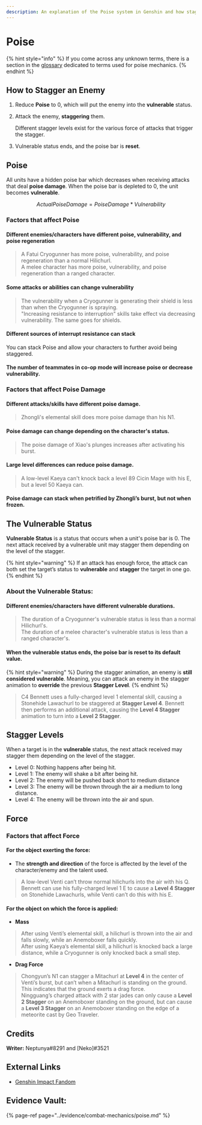 ```yaml
---
description: An explanation of the Poise system in Genshin and how stagger works.
---
```


# Poise

{% hint style="info" %}
If you come across any unknown terms, there is a section in the [glossary](../theorycrafting.md#poise) dedicated to terms used for poise mechanics.
{% endhint %}

## How to Stagger an Enemy

1. Reduce **Poise** to 0, which will put the enemy into the **vulnerable** status.
2. Attack the enemy, **staggering** them.

   Different stagger levels exist for the various force of attacks that trigger the stagger.

3. Vulnerable status ends, and the poise bar is **reset**.

## Poise

All units have a hidden poise bar which decreases when receiving attacks that deal **poise damage**. When the poise bar is depleted to 0, the unit becomes **vulnerable**.

$$
Actual Poise Damage = Poise Damage * Vulnerability
$$

### Factors that affect Poise

#### Different enemies/characters have different poise, vulnerability, and poise regeneration

> A Fatui Cryogunner has more poise, vulnerability, and poise regeneration than a normal Hilichurl.  
> A melee character has more poise, vulnerability, and poise regeneration than a ranged character.

#### Some attacks or abilities can change vulnerability

> The vulnerability when a Cryogunner is generating their shield is less than when the Cryogunner is spraying.  
> "Increasing resistance to interruption" skills take effect via decreasing vulnerability. The same goes for shields.

#### Different sources of interrupt resistance can stack

You can stack Poise and allow your characters to further avoid being staggered.

#### The number of teammates in co-op mode will increase poise or decrease vulnerability.

### Factors that affect Poise Damage

#### **Different attacks/skills have different poise damage.**

> Zhongli's elemental skill does more poise damage than his N1.

#### Poise damage can change depending on the character's status.

> The poise damage of Xiao's plunges increases after activating his burst.

#### Large level differences can reduce poise damage.

> A low-level Kaeya can't knock back a level 89 Cicin Mage with his E, but a level 50 Kaeya can.

#### Poise damage can stack when petrified by Zhongli’s burst, but not when frozen.

## The Vulnerable Status

**Vulnerable Status** is a status that occurs when a unit's poise bar is 0. The next attack received by a vulnerable unit may stagger them depending on the level of the stagger.

{% hint style="warning" %}
If an attack has enough force, the attack can both set the target’s status to **vulnerable** and **stagger** the target in one go.
{% endhint %}

### About the Vulnerable Status:

#### Different enemies/characters have different vulnerable durations.

> The duration of a Cryogunner's vulnerable status is less than a normal Hilichurl's.  
> The duration of a melee character's vulnerable status is less than a ranged character's.

#### When the vulnerable status ends, the poise bar is reset to its default value.

{% hint style="warning" %}
During the stagger animation, an enemy is **still considered vulnerable**. Meaning, you can attack an enemy in the stagger animation to **override** the previous **Stagger Level**.
{% endhint %}

> C4 Bennett uses a fully-charged level 1 elemental skill, causing a Stonehide Lawachurl to be staggered at **Stagger Level 4**. Bennett then performs an additional attack, causing the **Level 4 Stagger** animation to turn into a **Level 2 Stagger**.

## Stagger Levels

When a target is in the **vulnerable** status, the next attack received may stagger them depending on the level of the stagger.

* Level 0: Nothing happens after being hit.
* Level 1: The enemy will shake a bit after being hit.
* Level 2: The enemy will be pushed back short to medium distance
* Level 3: The enemy will be thrown through the air a medium to long distance.
* Level 4: The enemy will be thrown into the air and spun.

## Force

### Factors that affect Force

#### For the object exerting the force:

* The **strength and direction** of the force is affected by the level of the character/enemy and the talent used.

> A low-level Venti can’t throw normal hilichurls into the air with his Q.  
> Bennett can use his fully-charged level 1 E to cause a **Level 4 Stagger** on Stonehide Lawachurls, while Venti can’t do this with his E.

#### For the object on which the force is applied:

* **Mass**

> After using Venti’s elemental skill, a hilichurl is thrown into the air and falls slowly, while an Anemoboxer falls quickly.  
> After using Kaeya’s elemental skill, a hilichurl is knocked back a large distance, while a Cryogunner is only knocked back a small step.

* **Drag Force**

> Chongyun’s N1 can stagger a Mitachurl at **Level 4** in the center of Venti’s burst, but can’t when a Mitachurl is standing on the ground. This indicates that the ground exerts a drag force.  
> Ningguang’s charged attack with 2 star jades can only cause a **Level 2 Stagger** on an Anemoboxer standing on the ground, but can cause a **Level 3 Stagger** on an Anemoboxer standing on the edge of a meteorite cast by Geo Traveler.

## **Credits**

**Writer:** Neptunya\#8291 and \[Neko\]\#3521

## External Links

* [Genshin Impact Fandom](https://genshin-impact.fandom.com/wiki/Poise)

## Evidence Vault:

{% page-ref page="../evidence/combat-mechanics/poise.md" %}

